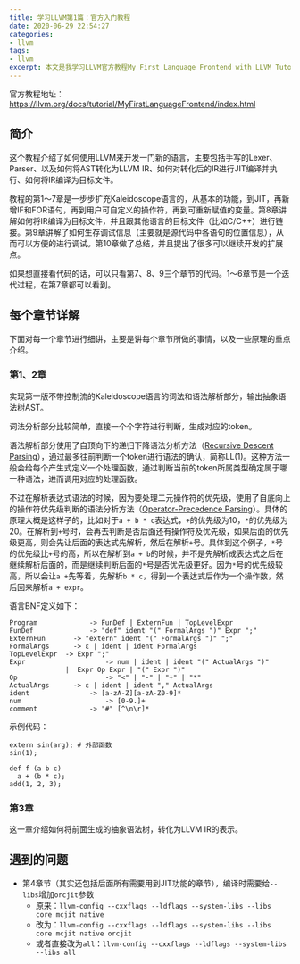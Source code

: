 ```yaml
---
title: 学习LLVM第1篇：官方入门教程
date: 2020-06-29 22:54:27
categories:
- llvm
tags:
- llvm
excerpt: 本文是我学习LLVM官方教程My First Language Frontend with LLVM Tutorial时的一些笔记。
---
```




官方教程地址：https://llvm.org/docs/tutorial/MyFirstLanguageFrontend/index.html


## 简介

这个教程介绍了如何使用LLVM来开发一门新的语言，主要包括手写的Lexer、Parser、以及如何将AST转化为LLVM IR、如何对转化后的IR进行JIT编译并执行、如何将IR编译为目标文件。

教程的第1～7章是一步步扩充Kaleidoscope语言的，从基本的功能，到JIT，再新增IF和FOR语句，再到用户可自定义的操作符，再到可重新赋值的变量。第8章讲解如何将IR编译为目标文件，并且跟其他语言的目标文件（比如C/C++）进行链接。第9章讲解了如何生存调试信息（主要就是源代码中各语句的位置信息），从而可以方便的进行调试。第10章做了总结，并且提出了很多可以继续开发的扩展点。

如果想直接看代码的话，可以只看第7、8、9三个章节的代码。1～6章节是一个迭代过程，在第7章都可以看到。



## 每个章节详解

下面对每一个章节进行细讲，主要是讲每个章节所做的事情，以及一些原理的重点介绍。

### 第1、2章

实现第一版不带控制流的Kaleidoscope语言的词法和语法解析部分，输出抽象语法树AST。

词法分析部分比较简单，直接一个个字符进行判断，生成对应的token。

语法解析部分使用了自顶向下的递归下降语法分析方法（[Recursive Descent Parsing](http://en.wikipedia.org/wiki/Recursive_descent_parser)），通过最多往前判断一个token进行语法的确认，简称LL(1)。这种方法一般会给每个产生式定义一个处理函数，通过判断当前的token所属类型确定属于哪一种语法，进而调用对应的处理函数。

不过在解析表达式语法的时候，因为要处理二元操作符的优先级，使用了自底向上的操作符优先级判断的语法分析方法（[Operator-Precedence Parsing](http://en.wikipedia.org/wiki/Operator-precedence_parser)）。具体的原理大概是这样子的，比如对于`a + b * c`表达式，`+`的优先级为10，`*`的优先级为20。在解析到`+`号时，会再去判断是否后面还有操作符及优先级，如果后面的优先级更高，则会先让后面的表达式先解析，然后在解析`+`号。具体到这个例子，`*`号的优先级比`+`号的高，所以在解析到`a + b`的时候，并不是先解析成表达式之后在继续解析后面的，而是继续判断后面的`*`号是否优先级更好。因为`*`号的优先级较高，所以会让`a +`先等着，先解析`b * c`，得到一个表达式后作为一个操作数，然后回来解析`a + expr`。

语言BNF定义如下：

```
Program 			-> FunDef | ExternFun | TopLevelExpr
FunDef 				-> "def" ident "(" FormalArgs ")" Expr ";"
ExternFun 		-> "extern" ident "(" FormalArgs ")" ";"
FormalArgs 		-> ε | ident | ident FormalArgs
TopLevelExpr  -> Expr ";"
Expr 					-> num | ident | ident "(" ActualArgs ")" 
              |  Expr Op Expr | "(" Expr ")"
Op 						-> "<" | "-" | "+" | "*"
ActualArgs 		-> ε | ident | ident "," ActualArgs
ident 				-> [a-zA-Z][a-zA-Z0-9]*
num 					-> [0-9.]+
comment 			-> "#" [^\n\r]*
```

示例代码：

```
extern sin(arg); # 外部函数
sin(1);

def f (a b c)
  a + (b * c);
add(1, 2, 3);
```



### 第3章

这一章介绍如何将前面生成的抽象语法树，转化为LLVM IR的表示。



## 遇到的问题

- 第4章节（其实还包括后面所有需要用到JIT功能的章节），编译时需要给`--libs`增加`orcjit`参数
  - 原来：`llvm-config --cxxflags --ldflags --system-libs --libs core mcjit native`
  - 改为：`llvm-config --cxxflags --ldflags --system-libs --libs core mcjit native orcjit` 
  - 或者直接改为`all`：`llvm-config --cxxflags --ldflags --system-libs --libs all`

